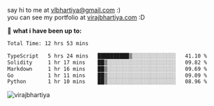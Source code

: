 say hi to me at [vlbhartiya@gmail.com](mailto:vlbhartiya@gmail.com) :)<br/>
you can see my portfolio at [virajbhartiya.com](https://virajbhartiya.com) :D<br/>


🚀 **what i have been up to:**

<!--START_SECTION:waka-->

```txt
Total Time: 12 hrs 53 mins

TypeScript   5 hrs 24 mins   ██████████▒░░░░░░░░░░░░░░   41.10 %
Solidity     1 hr 17 mins    ██▒░░░░░░░░░░░░░░░░░░░░░░   09.82 %
Markdown     1 hr 16 mins    ██▒░░░░░░░░░░░░░░░░░░░░░░   09.69 %
Go           1 hr 11 mins    ██▒░░░░░░░░░░░░░░░░░░░░░░   09.09 %
Python       1 hr 10 mins    ██▒░░░░░░░░░░░░░░░░░░░░░░   08.96 %
```

<!--END_SECTION:waka-->

<p align="left"> <img src="https://komarev.com/ghpvc/?username=virajbhartiya&color=blue" alt="virajbhartiya" /> </p>
